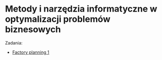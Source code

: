 # Metody i narzędzia informatyczne w optymalizacji problemów biznesowych

Zadania:

- [Factory planning 1](/factory-planning-1)
